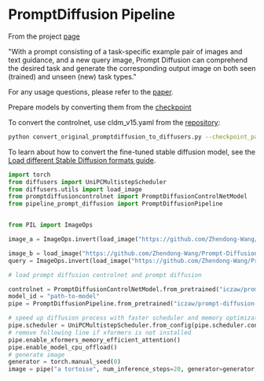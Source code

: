 # PromptDiffusion Pipeline

From the project [page](https://zhendong-wang.github.io/prompt-diffusion.github.io/)

"With a prompt consisting of a task-specific example pair of images and text guidance, and a new query image, Prompt Diffusion can comprehend the desired task and generate the corresponding output image on both seen (trained) and unseen (new) task types."

For any usage questions, please refer to the [paper](https://huggingface.co/papers/2305.01115).

Prepare models by converting them from the [checkpoint](https://huggingface.co/zhendongw/prompt-diffusion)

To convert the controlnet, use cldm_v15.yaml from the [repository](https://github.com/Zhendong-Wang/Prompt-Diffusion/tree/main/models/):

```bash
python convert_original_promptdiffusion_to_diffusers.py --checkpoint_path path-to-network-step04999.ckpt --original_config_file path-to-cldm_v15.yaml --dump_path path-to-output-directory
```

To learn about how to convert the fine-tuned stable diffusion model, see the [Load different Stable Diffusion formats guide](https://huggingface.co/docs/diffusers/main/en/using-diffusers/other-formats).


```py
import torch
from diffusers import UniPCMultistepScheduler
from diffusers.utils import load_image
from promptdiffusioncontrolnet import PromptDiffusionControlNetModel
from pipeline_prompt_diffusion import PromptDiffusionPipeline


from PIL import ImageOps

image_a = ImageOps.invert(load_image("https://github.com/Zhendong-Wang/Prompt-Diffusion/blob/main/images_to_try/house_line.png?raw=true"))

image_b = load_image("https://github.com/Zhendong-Wang/Prompt-Diffusion/blob/main/images_to_try/house.png?raw=true")
query = ImageOps.invert(load_image("https://github.com/Zhendong-Wang/Prompt-Diffusion/blob/main/images_to_try/new_01.png?raw=true"))

# load prompt diffusion controlnet and prompt diffusion

controlnet = PromptDiffusionControlNetModel.from_pretrained("iczaw/prompt-diffusion-diffusers", subfolder="controlnet", torch_dtype=torch.float16)
model_id = "path-to-model"
pipe = PromptDiffusionPipeline.from_pretrained("iczaw/prompt-diffusion-diffusers", subfolder="base", controlnet=controlnet, torch_dtype=torch.float16, variant="fp16")

# speed up diffusion process with faster scheduler and memory optimization
pipe.scheduler = UniPCMultistepScheduler.from_config(pipe.scheduler.config)
# remove following line if xformers is not installed
pipe.enable_xformers_memory_efficient_attention()
pipe.enable_model_cpu_offload()
# generate image
generator = torch.manual_seed(0)
image = pipe("a tortoise", num_inference_steps=20, generator=generator, image_pair=[image_a,image_b], image=query).images[0]
```
